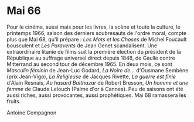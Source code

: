 # Mai 66

Pour le cinéma, aussi mais pour les livres, la scène et toute la culture, le printemps 1966, saison des derniers soubresauts de l'ordre moral, compte plus que Mai 68, qu'il prépare : _Les Mots et les Choses_ de Michel Foucault bousculent et _Les Paravents_ de Jean Genet scandalisent. Une extraordinaire litanie de films suit la première élection du président de la République au suffrage universel direct depuis 1848, de Gaulle contre Mitterrand au second tour de décembre 1965. En deux mois, ce sont _Masculin féminin_ de Jean-Luc Godard, _La Noire de..._ d'Ousmane Sembène (prix Jean-Vigo), _La Religieuse_ de Jacques Rivette, _La guerre est finie_ d'Alain Resnais, _Au hasard Balthazar_ de Robert Bresson, _Un homme et une femme_ de Claude Lelouch (Palme d'or à Cannes). Peu de saisons ont été aussi riches, aussi provocantes, aussi prophétiques. Mai 68 ramassera les fruits.

<div class="author">Antoine Compagnon</div>
